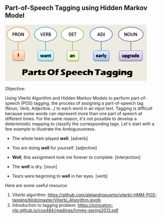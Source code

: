 ## Part-of-Speech Tagging using Hidden Markov Model

![](images/Image.jpeg)

Objective:

Using Viterbi Algorithm and Hidden Markov Models to perform part-of-speech (POS) tagging, the process of assigning a part-of-speech tag (Noun, Verb, Adjective...) to each word in an input text. Tagging is difficult because some words can represent more than one part of speech at different times. For the same reason, it's not possible to develop a deterministic mapping to classify the corresponding tags. Let's start with a few example to illustrate the Ambiguousness.

-   The whole team played **well**. [adverb]

-   You are doing **well** for yourself. [adjective]

-   **Well**, this assignment took me forever to complete. [interjection]

-   The **well** is dry. [noun]

-   Tears were beginning to **well** in her eyes. [verb]

Here are some useful resource:
1. Viterbi algorithm: https://github.com/alejandropuerto/viterbi-HMM-POS-tagging/blob/master/Viterbi_Algorithm.ipynb
2. Introduction to tagging problem: https://princeton-nlp.github.io/cos484/readings/hmms-spring2013.pdf
